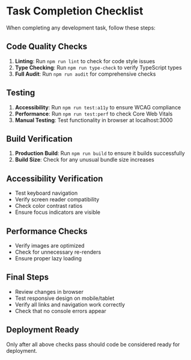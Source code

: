 # Task Completion Checklist

When completing any development task, follow these steps:

## Code Quality Checks
1. **Linting**: Run `npm run lint` to check for code style issues
2. **Type Checking**: Run `npm run type-check` to verify TypeScript types
3. **Full Audit**: Run `npm run audit` for comprehensive checks

## Testing
1. **Accessibility**: Run `npm run test:a11y` to ensure WCAG compliance
2. **Performance**: Run `npm run test:perf` to check Core Web Vitals
3. **Manual Testing**: Test functionality in browser at localhost:3000

## Build Verification
1. **Production Build**: Run `npm run build` to ensure it builds successfully
2. **Build Size**: Check for any unusual bundle size increases

## Accessibility Verification
- Test keyboard navigation
- Verify screen reader compatibility
- Check color contrast ratios
- Ensure focus indicators are visible

## Performance Checks
- Verify images are optimized
- Check for unnecessary re-renders
- Ensure proper lazy loading

## Final Steps
- Review changes in browser
- Test responsive design on mobile/tablet
- Verify all links and navigation work correctly
- Check that no console errors appear

## Deployment Ready
Only after all above checks pass should code be considered ready for deployment.